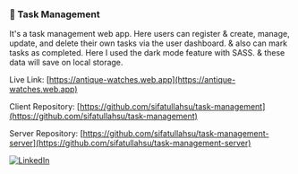 ### 🔗 Task Management

It's a task management web app. Here users can register & create, manage, update, and delete their own tasks via the user dashboard. & also can mark tasks as completed. Here I used the dark mode feature with SASS. & these data will save on local storage.

Live Link: [https://antique-watches.web.app](https://antique-watches.web.app)

Client Repository: [https://github.com/sifatullahsu/task-management](https://github.com/sifatullahsu/task-management)

Server Repository: [https://github.com/sifatullahsu/task-management-server](https://github.com/sifatullahsu/task-management-server)

[![LinkedIn](https://img.shields.io/badge/LinkedIn-0077B5?style=for-the-badge&logo=linkedin&logoColor=white)](https://www.linkedin.com/in/sifatullahsu)
